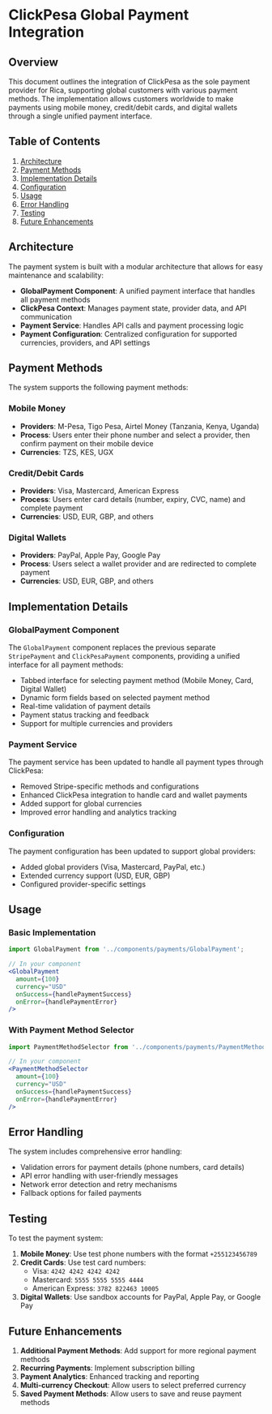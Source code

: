 # ClickPesa Global Payment Integration

## Overview

This document outlines the integration of ClickPesa as the sole payment provider for Rica, supporting global customers with various payment methods. The implementation allows customers worldwide to make payments using mobile money, credit/debit cards, and digital wallets through a single unified payment interface.

## Table of Contents

1. [Architecture](#architecture)
2. [Payment Methods](#payment-methods)
3. [Implementation Details](#implementation-details)
4. [Configuration](#configuration)
5. [Usage](#usage)
6. [Error Handling](#error-handling)
7. [Testing](#testing)
8. [Future Enhancements](#future-enhancements)

## Architecture

The payment system is built with a modular architecture that allows for easy maintenance and scalability:

- **GlobalPayment Component**: A unified payment interface that handles all payment methods
- **ClickPesa Context**: Manages payment state, provider data, and API communication
- **Payment Service**: Handles API calls and payment processing logic
- **Payment Configuration**: Centralized configuration for supported currencies, providers, and API settings

## Payment Methods

The system supports the following payment methods:

### Mobile Money

- **Providers**: M-Pesa, Tigo Pesa, Airtel Money (Tanzania, Kenya, Uganda)
- **Process**: Users enter their phone number and select a provider, then confirm payment on their mobile device
- **Currencies**: TZS, KES, UGX

### Credit/Debit Cards

- **Providers**: Visa, Mastercard, American Express
- **Process**: Users enter card details (number, expiry, CVC, name) and complete payment
- **Currencies**: USD, EUR, GBP, and others

### Digital Wallets

- **Providers**: PayPal, Apple Pay, Google Pay
- **Process**: Users select a wallet provider and are redirected to complete payment
- **Currencies**: USD, EUR, GBP, and others

## Implementation Details

### GlobalPayment Component

The `GlobalPayment` component replaces the previous separate `StripePayment` and `ClickPesaPayment` components, providing a unified interface for all payment methods:

- Tabbed interface for selecting payment method (Mobile Money, Card, Digital Wallet)
- Dynamic form fields based on selected payment method
- Real-time validation of payment details
- Payment status tracking and feedback
- Support for multiple currencies and providers

### Payment Service

The payment service has been updated to handle all payment types through ClickPesa:

- Removed Stripe-specific methods and configurations
- Enhanced ClickPesa integration to handle card and wallet payments
- Added support for global currencies
- Improved error handling and analytics tracking

### Configuration

The payment configuration has been updated to support global providers:

- Added global providers (Visa, Mastercard, PayPal, etc.)
- Extended currency support (USD, EUR, GBP)
- Configured provider-specific settings

## Usage

### Basic Implementation

```jsx
import GlobalPayment from '../components/payments/GlobalPayment';

// In your component
<GlobalPayment 
  amount={100} 
  currency="USD"
  onSuccess={handlePaymentSuccess}
  onError={handlePaymentError}
/>
```

### With Payment Method Selector

```jsx
import PaymentMethodSelector from '../components/payments/PaymentMethodSelector';

// In your component
<PaymentMethodSelector 
  amount={100} 
  currency="USD"
  onSuccess={handlePaymentSuccess}
  onError={handlePaymentError}
/>
```

## Error Handling

The system includes comprehensive error handling:

- Validation errors for payment details (phone numbers, card details)
- API error handling with user-friendly messages
- Network error detection and retry mechanisms
- Fallback options for failed payments

## Testing

To test the payment system:

1. **Mobile Money**: Use test phone numbers with the format `+255123456789`
2. **Credit Cards**: Use test card numbers:
   - Visa: `4242 4242 4242 4242`
   - Mastercard: `5555 5555 5555 4444`
   - American Express: `3782 822463 10005`
3. **Digital Wallets**: Use sandbox accounts for PayPal, Apple Pay, or Google Pay

## Future Enhancements

1. **Additional Payment Methods**: Add support for more regional payment methods
2. **Recurring Payments**: Implement subscription billing
3. **Payment Analytics**: Enhanced tracking and reporting
4. **Multi-currency Checkout**: Allow users to select preferred currency
5. **Saved Payment Methods**: Allow users to save and reuse payment methods
